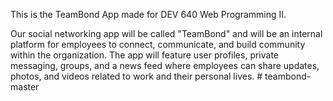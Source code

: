 This is the TeamBond App made for DEV 640 Web Programming II.

Our social networking app will be called "TeamBond" and will be an internal platform for employees to connect, communicate, and build community within the organization. The app will feature user profiles, private messaging, groups, and a news feed where employees can share updates, photos, and videos related to work and their personal lives. # teambond-master

